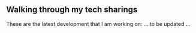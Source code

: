 ## Walking through my tech sharings

These are the latest development that I am working on:
... to be updated ...


